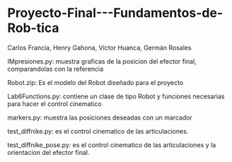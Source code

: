 # Proyecto-Final---Fundamentos-de-Rob-tica
Carlos Francia, Henry Gahona, Víctor Huanca, Germán Rosales



IMpresiones.py: muestra graficas de la posicion del efector final, comparandolas con la referencia

Robot.zip: Es el modelo del Robot diseñado para el proyecto

Lab6Functions.py: contiene un clase de tipo Robot y funciones necesarias para hacer el control cinematico

markers.py: muestra las posiciones deseadas con un marcador

test_diffnike.py: es el control cinematico de las articulaciones.

test_diffnike_pose.py: es el control cinematico de las articulaciones y la orientacion del efector final.
